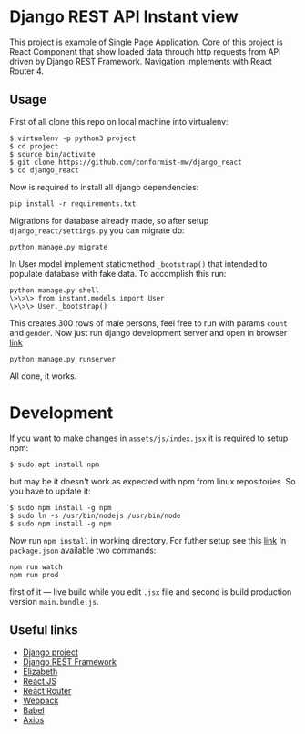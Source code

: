 # Django REST API Instant view
This project is example of Single Page Application. Core of this project is React Component that show loaded data through http requests from API driven by Django REST Framework. Navigation implements with React Router 4. 

## Usage
First of all clone this repo on local machine into virtualenv:
```
$ virtualenv -p python3 project
$ cd project
$ source bin/activate
$ git clone https://github.com/conformist-mw/django_react
$ cd django_react
```
Now is required to install all django dependencies:
```
pip install -r requirements.txt
```
Migrations for database already made, so after setup `django_react/settings.py` you can migrate db:
```
python manage.py migrate
```
In User model implement staticmethod `_bootstrap()` that intended to populate database with fake data. To accomplish this run:
```
python manage.py shell
\>\>\> from instant.models import User
\>\>\> User._bootstrap()
```
This creates 300 rows of male persons, feel free to run with params `count` and `gender`.
Now just run django development server and open in browser [link](http://127.0.0.1:8000/)
```
python manage.py runserver
```
All done, it works.
# Development
If you want to make changes in `assets/js/index.jsx` it is required to setup npm:
```
$ sudo apt install npm
```
but may be it doesn't work as expected with npm from linux repositories. So you have to update it:
```
$ sudo npm install -g npm
$ sudo ln -s /usr/bin/nodejs /usr/bin/node
$ sudo npm install -g npm
```
Now run `npm install` in working directory. For futher setup see this [link](https://github.com/owais/django-webpack-loader)
In `package.json` available two commands:
```
npm run watch
npm run prod
```
first of it — live build while you edit `.jsx` file and second is build production version `main.bundle.js`.

## Useful links
* [Django project](https://www.djangoproject.com/)
* [Django REST Framework](http://www.django-rest-framework.org/)
* [Elizabeth](https://github.com/lk-geimfari/elizabeth)
* [React JS](https://facebook.github.io/react/)
* [React Router](https://reacttraining.com/react-router/web/guides/quick-start)
* [Webpack](https://webpack.js.org/)
* [Babel](https://babeljs.io/)
* [Axios](https://github.com/mzabriskie/axios)
